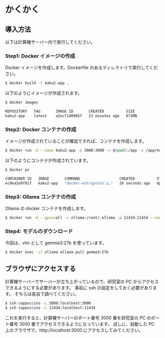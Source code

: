 # かくかく

## 導入方法

以下は計算機サーバー内で実行してください。

### Step1: Docker イメージの作成

Docker イメージを作成します。Dockerfile のあるディレクトリで実行してください。

```sh
$ docker build -t kaku2-app .
```

以下のようにイメージが作成されます。

```sh
$ docker images

REPOSITORY   TAG       IMAGE ID       CREATED          SIZE
kaku2-app    latest    a2ecf148985f   23 minutes ago   673MB
```

### Step2: Docker コンテナの作成

イメージが作成されていることが確認できれば、コンテナを作成します。

```sh
$ docker run -d --name kaku2-app -p 3000:3000 -v $(pwd):/app -v /app/node_modules kaku2-app
```

以下のようにコンテナが作成されています。

```sh
$ docker ps

CONTAINER ID   IMAGE       COMMAND                  CREATED          STATUS          PORTS                    NAMES
ec9ea3a9f017   kaku2-app   "docker-entrypoint.s…"   26 seconds ago   Up 25 seconds   0.0.0.0:3000->3000/tcp   kaku2-app
```

### Step3: Ollama コンテナの作成

Ollama の docker コンテナを作成します。

```sh
$ docker run -d --gpus=all -v ollama:/root/.ollama -p 11434:11434 --name ollama ollama/ollama
```

### Step4: モデルのダウンロード

今回は、vlm として gemma3:27b を使っています。

```sh
$ docker exec -it ollama ollama pull gemma3:27b
```

## ブラウザにアクセスする

計算機サーバーでサーバーが立ち上がっているので、研究室の PC からアクセスできるようにする必要があります。
事前に ssh の設定をしておく必要があります。
そちらは各自で調べてください。

```sh
$ ssh cappuccino -L 3000:localhost:3000
$ ssh cappuccino -L 11434:localhost:11434
```

これを実行すると、計算機サーバーのポート番号 3000 番を研究室の PC のポート番号 3000 番でアクセスできるようになっています。
試しに、起動した PC 上のブラウザで、http://localhost:3000 にアクセスしてみてください。
